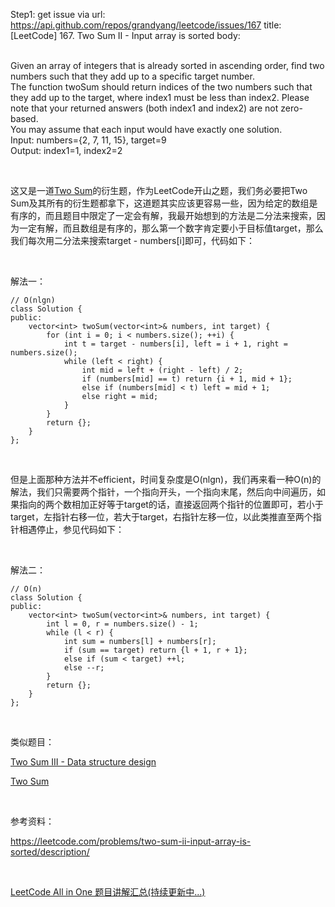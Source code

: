 Step1: get issue via url: https://api.github.com/repos/grandyang/leetcode/issues/167 
 title:[LeetCode] 167. Two Sum II - Input array is sorted 
 body:  
  

Given an array of integers that is already sorted in ascending order, find two numbers such that they add up to a specific target number.  
The function twoSum should return indices of the two numbers such that they add up to the target, where index1 must be less than index2. Please note that your returned answers (both index1 and index2) are not zero-based.  
You may assume that each input would have exactly one solution.  
Input: numbers={2, 7, 11, 15}, target=9  
Output: index1=1, index2=2 

 

这又是一道[Two Sum](http://www.cnblogs.com/grandyang/p/4130379.html)的衍生题，作为LeetCode开山之题，我们务必要把Two Sum及其所有的衍生题都拿下，这道题其实应该更容易一些，因为给定的数组是有序的，而且题目中限定了一定会有解，我最开始想到的方法是二分法来搜索，因为一定有解，而且数组是有序的，那么第一个数字肯定要小于目标值target，那么我们每次用二分法来搜索target - numbers[i]即可，代码如下：

 

解法一：
    
    
    // O(nlgn)
    class Solution {
    public:
        vector<int> twoSum(vector<int>& numbers, int target) {
            for (int i = 0; i < numbers.size(); ++i) {
                int t = target - numbers[i], left = i + 1, right = numbers.size();
                while (left < right) {
                    int mid = left + (right - left) / 2;
                    if (numbers[mid] == t) return {i + 1, mid + 1};
                    else if (numbers[mid] < t) left = mid + 1;
                    else right = mid;
                }
            }
            return {};
        }
    };

 

但是上面那种方法并不efficient，时间复杂度是O(nlgn)，我们再来看一种O(n)的解法，我们只需要两个指针，一个指向开头，一个指向末尾，然后向中间遍历，如果指向的两个数相加正好等于target的话，直接返回两个指针的位置即可，若小于target，左指针右移一位，若大于target，右指针左移一位，以此类推直至两个指针相遇停止，参见代码如下：

 

解法二：
    
    
    // O(n)
    class Solution {
    public:
        vector<int> twoSum(vector<int>& numbers, int target) {
            int l = 0, r = numbers.size() - 1;
            while (l < r) {
                int sum = numbers[l] + numbers[r];
                if (sum == target) return {l + 1, r + 1};
                else if (sum < target) ++l;
                else --r;
            }
            return {};
        }
    };

 

类似题目：

[Two Sum III - Data structure design](http://www.cnblogs.com/grandyang/p/5184143.html)

[Two Sum](http://www.cnblogs.com/grandyang/p/4130379.html)

 

参考资料：

<https://leetcode.com/problems/two-sum-ii-input-array-is-sorted/description/>

 

[LeetCode All in One 题目讲解汇总(持续更新中...)](http://www.cnblogs.com/grandyang/p/4606334.html)
